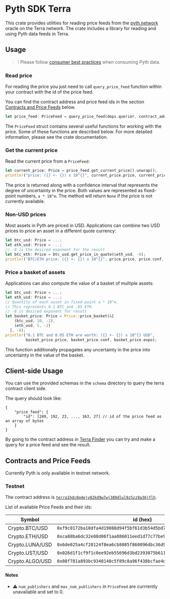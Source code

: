 # Pyth SDK Terra

This crate provides utilities for reading price feeds from the [pyth.network](https://pyth.network/) oracle on the Terra network.
The crate includes a library for reading and using Pyth data feeds in Terra.

## Usage

> :grey_exclamation: Please follow [consumer best practices](https://docs.pyth.network/consumers/best-practices) when consuming Pyth data.

### Read price

For reading the price you just need to call `query_price_feed` function within your contract with the id of the price feed.

You can find the contract address and price feed ids in the section [Contracts and Price Feeds](#contracts-and-price-feeds) below.

```rust
let price_feed: PriceFeed = query_price_feed(deps.querier, contract_addr, id)?.price_feed;
```

The `PriceFeed` struct contains several useful functions for working with the price.
Some of these functions are described below.
For more detailed information, please see the crate documentation.


### Get the current price

Read the current price from a `PriceFeed`: 

```rust
let current_price: Price = price_feed.get_current_price().unwrap();
println!("price: ({} +- {}) x 10^{}", current_price.price, current_price.conf, current_price.expo);
```

The price is returned along with a confidence interval that represents the degree of uncertainty in the price.
Both values are represented as fixed-point numbers, `a * 10^e`. 
The method will return `None` if the price is not currently available.

### Non-USD prices 

Most assets in Pyth are priced in USD.
Applications can combine two USD prices to price an asset in a different quote currency:

```rust
let btc_usd: Price = ...;
let eth_usd: Price = ...;
// -8 is the desired exponent for the result 
let btc_eth: Price = btc_usd.get_price_in_quote(&eth_usd, -8);
println!("BTC/ETH price: ({} +- {}) x 10^{}", price.price, price.conf, price.expo);
```

### Price a basket of assets

Applications can also compute the value of a basket of multiple assets:

```rust
let btc_usd: Price = ...;
let eth_usd: Price = ...;
// Quantity of each asset in fixed-point a * 10^e.
// This represents 0.1 BTC and .05 ETH.
// -8 is desired exponent for result
let basket_price: Price = Price::price_basket(&[
    (btc_usd, 10, -2),
    (eth_usd, 5, -2)
  ], -8);
println!("0.1 BTC and 0.05 ETH are worth: ({} +- {}) x 10^{} USD",
         basket_price.price, basket_price.conf, basket_price.expo);
```

This function additionally propagates any uncertainty in the price into uncertainty in the value of the basket.

## Client-side Usage

You can use the provided schemas in the `schema` directory to query the terra contract client side.

The query should look like:

```
{
    "price_feed": {
        "id": [249, 192, 23, ..., 163, 27] // id of the price feed as an array of bytes
    }
}
```

By going to the contract address in [Terra Finder](https://finder.terra.money/) you can try and make a query for a price feed and see the result.

## Contracts and Price Feeds

Currently Pyth is only available in testnet network.

### Testnet

The contract address is [`terra1hdc8q4ejy82kd9w7wj389dlul9z5zz9a36jflh`](https://finder.terra.money/testnet/address/terra1wzs3rgzgjdde3kg7k3aaz6qx7sc5dcwxqe9fuc).

List of available Price Feeds and their ids:

| Symbol          | id (hex)                                                             |
|-----------------|----------------------------------------------------------------------|
| Crypto.BTC/USD  | `0xf9c0172ba10dfa4d19088d94f5bf61d3b54d5bd7483a322a982e1373ee8ea31b` |
| Crypto.ETH/USD  | `0xca80ba6dc32e08d06f1aa886011eed1d77c77be9eb761cc10d72b7d0a2fd57a6` |
| Crypto.LUNA/USD | `0x6de025a4cf28124f8ea6cb8085f860096dbc36d9c40002e221fc449337e065b2` |
| Crypto.UST/USD  | `0x026d1f1cf9f1c0ee92eb55696d3bd2393075b611c4f468ae5b967175edc4c25c` | 
| Crypto.ALGO/USD | `0x08f781a893bc9340140c5f89c8a96f438bcfae4d1474cc0f688e3a52892c7318` |

#### Notes
- :warning: `num_publishers` and `max_num_publishers` in `PriceFeed` are currrently unavailable and set to 0. 
